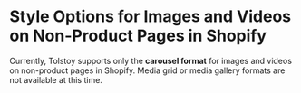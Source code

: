 # Style Options for Images and Videos on Non-Product Pages in Shopify

Currently, Tolstoy supports only the **carousel format** for images and videos on non-product pages in Shopify. Media grid or media gallery formats are not available at this time.